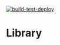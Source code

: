 [![build-test-deploy](https://github.com/ivanmarinoff/Library/actions/workflows/pipeline.yml/badge.svg)](https://github.com/ivanmarinoff/Library/actions/workflows/pipeline.yml)
# Library

